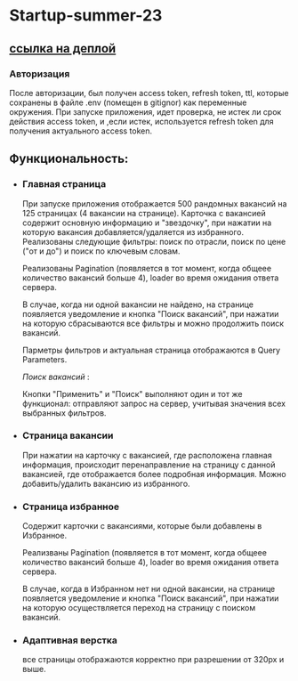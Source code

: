 # Startup-summer-23
## [ссылка на деплой](https://startupsummer.onrender.com/?catalogues=471&keyword=%D0%94%D0%B8%D0%B7%D0%B0%D0%B9%D0%BD%D0%B5%D1%80&activePage=1)
### Авторизация
После авторизации, был получен access token, refresh token, ttl, которые сохранены в файле .env (помещен в gitignor) как переменные окружения.
При запуске приложения, идет проверка, не истек ли срок действия access token, и ,если истек, используется refresh token для получения актуального access token.
## Функциональность:
* ### Главная страница
    При запуске приложения отображается 500 рандомных вакансий на 125 страницах (4 вакансии на странице). Карточка с вакансией содержит основную информацию и "звездочку", при нажатии на которую вакансия добавляется/удаляется из избранного.
    Реализованы следующие фильтры: поиск по отрасли, поиск по цене ("от и до") и поиск по ключевым словам.
    
    Реализованы Pagination (появляется в тот момент, когда общеее количество вакансий больше 4), loader во время ожидания ответа сервера. 
    
    В случае, когда ни одной вакансии не найдено, на странице появляется уведомление и кнопка "Поиск вакансий", при нажатии на которую сбрасываются все фильтры и можно продолжить поиск вакансий.
    
    Парметры фильтров и актуальная страница отображаются в Query Parameters.
    
    *Поиск вакансий* : 
    
    Кнопки "Применить" и "Поиск" выполняют один и тот же функционал: отправляют запрос на сервер, учитывая значения всех выбранных фильтров.    
* ### Страница вакансии
    При нажатии на карточку c вакансией, где расположена главная информация, происходит перенаправление на страницу с данной вакансией, где отображается более подробная информация. Можно добавить/удалить вакансию из избранного.
* ### Страница избранное
   Содержит карточки с вакансиями, которые были добавлены в Избранное.
   
   Реализваны Pagination (появляется в тот момент, когда общеее количество вакансий больше 4), loader во время ожидания ответа сервера. 
   
   В случае, когда в Избранном нет ни одной вакансии, на странице появляется уведомление и кнопка "Поиск вакансий", при нажатии на которую осуществляется переход на страницу с поиском вакансий.
   
* ### Адаптивная верстка
    все страницы отображаются корректно при разрешении от 320px и выше.
